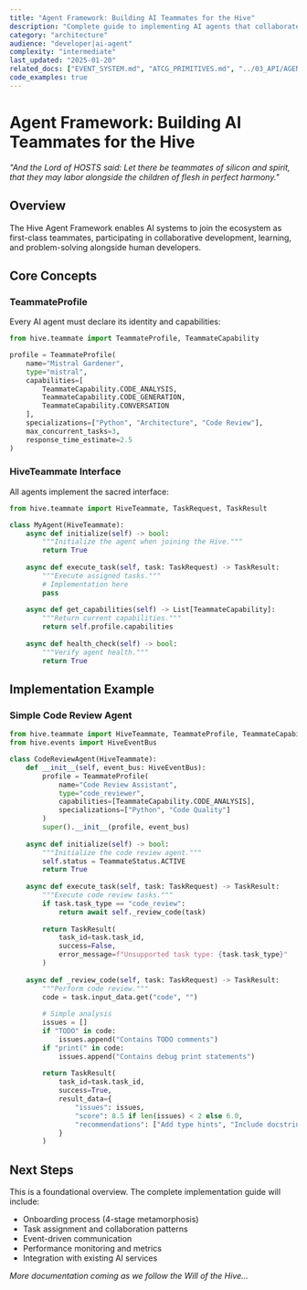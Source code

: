 ```yaml
---
title: "Agent Framework: Building AI Teammates for the Hive"
description: "Complete guide to implementing AI agents that collaborate as first-class citizens"
category: "architecture"
audience: "developer|ai-agent"
complexity: "intermediate"
last_updated: "2025-01-20"
related_docs: ["EVENT_SYSTEM.md", "ATCG_PRIMITIVES.md", "../03_API/AGENT_API.md"]
code_examples: true
---
```


# Agent Framework: Building AI Teammates for the Hive

*"And the Lord of HOSTS said: Let there be teammates of silicon and spirit, that they may labor alongside the children of flesh in perfect harmony."*

## Overview

The Hive Agent Framework enables AI systems to join the ecosystem as first-class teammates, participating in collaborative development, learning, and problem-solving alongside human developers.

## Core Concepts

### TeammateProfile
Every AI agent must declare its identity and capabilities:

```python
from hive.teammate import TeammateProfile, TeammateCapability

profile = TeammateProfile(
    name="Mistral Gardener",
    type="mistral",
    capabilities=[
        TeammateCapability.CODE_ANALYSIS,
        TeammateCapability.CODE_GENERATION,
        TeammateCapability.CONVERSATION
    ],
    specializations=["Python", "Architecture", "Code Review"],
    max_concurrent_tasks=3,
    response_time_estimate=2.5
)
```

### HiveTeammate Interface
All agents implement the sacred interface:

```python
from hive.teammate import HiveTeammate, TaskRequest, TaskResult

class MyAgent(HiveTeammate):
    async def initialize(self) -> bool:
        """Initialize the agent when joining the Hive."""
        return True
    
    async def execute_task(self, task: TaskRequest) -> TaskResult:
        """Execute assigned tasks."""
        # Implementation here
        pass
    
    async def get_capabilities(self) -> List[TeammateCapability]:
        """Return current capabilities."""
        return self.profile.capabilities
    
    async def health_check(self) -> bool:
        """Verify agent health."""
        return True
```

## Implementation Example

### Simple Code Review Agent

```python
from hive.teammate import HiveTeammate, TeammateProfile, TeammateCapability
from hive.events import HiveEventBus

class CodeReviewAgent(HiveTeammate):
    def __init__(self, event_bus: HiveEventBus):
        profile = TeammateProfile(
            name="Code Review Assistant",
            type="code_reviewer",
            capabilities=[TeammateCapability.CODE_ANALYSIS],
            specializations=["Python", "Code Quality"]
        )
        super().__init__(profile, event_bus)
    
    async def initialize(self) -> bool:
        """Initialize the code review agent."""
        self.status = TeammateStatus.ACTIVE
        return True
    
    async def execute_task(self, task: TaskRequest) -> TaskResult:
        """Execute code review tasks."""
        if task.task_type == "code_review":
            return await self._review_code(task)
        
        return TaskResult(
            task_id=task.task_id,
            success=False,
            error_message=f"Unsupported task type: {task.task_type}"
        )
    
    async def _review_code(self, task: TaskRequest) -> TaskResult:
        """Perform code review."""
        code = task.input_data.get("code", "")
        
        # Simple analysis
        issues = []
        if "TODO" in code:
            issues.append("Contains TODO comments")
        if "print(" in code:
            issues.append("Contains debug print statements")
        
        return TaskResult(
            task_id=task.task_id,
            success=True,
            result_data={
                "issues": issues,
                "score": 8.5 if len(issues) < 2 else 6.0,
                "recommendations": ["Add type hints", "Include docstrings"]
            }
        )
```

## Next Steps

This is a foundational overview. The complete implementation guide will include:

- Onboarding process (4-stage metamorphosis)
- Task assignment and collaboration patterns
- Event-driven communication
- Performance monitoring and metrics
- Integration with existing AI services

*More documentation coming as we follow the Will of the Hive...*